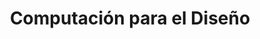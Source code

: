 ---
title: "Computación para el Diseño"
url: /puerto-vallarta/computacion-para-el-diseno/
shop: ordenador
---